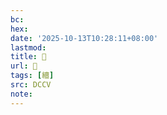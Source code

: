 ```yaml
---
bc:
hex:
date: '2025-10-13T10:28:11+08:00'
lastmod:
title: 􃉳
url: 􃉳
tags: [繵]
src: DCCV
note:
---
```

